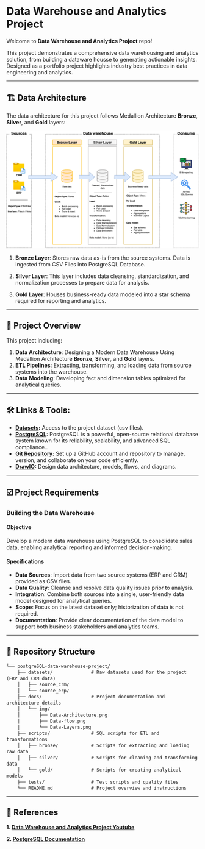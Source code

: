 # Data Warehouse and Analytics Project
Welcome to **Data Warehouse and Analytics Project** repo!

This project demonstrates a comprehensive data warehousing and analytics solution, from building a dataware housse to generating actionable insights. Designed as a portfolio project highlights industry best practices in data engineering and analytics.

---

## 🏗 Data Architecture
The data architecture for this project follows Medallion Architecture **Bronze**, **Silver**, and **Gold** layers:

![Data Architecture](docs/img/Data-Architecture.png)


1. **Bronze Layer**: Stores raw data as-is from the source systems. Data is ingested from CSV Files into PostgreSQL Database.   

2. **Silver Layer**: This layer includes data cleansing, standardization, and normalization processes to prepare data for analysis.

3. **Gold Layer**: Houses business-ready data modeled into a star schema required for reporting and analytics.

---

## 📖 Project Overview

This project including:
1. **Data Architecture**: Designing a Modern Data Warehouse Using Medallion Architecture **Bronze**, **Silver**, and **Gold** layers.
2. **ETL Pipelines**: Extracting, transforming, and loading data from source systems into the warehouse.
3. **Data Modeling**: Developing fact and dimension tables optimized for analytical queries.

---
## 🛠 Links & Tools:
- **[Datasets](datasets):** Access to the project dataset (csv files).
- **[PostgreSQL](https://www.postgresql.org/download/):** PostgreSQL is a powerful, open-source relational database system known for its reliability, scalability, and advanced SQL compliance..
- **[Git Repository](https://github.com/):** Set up a GitHub account and repository to manage, version, and collaborate on your code efficiently.
- **[DrawIO](https://www.drawio.com/):** Design data architecture, models, flows, and diagrams.

---
## ☑️ Project Requirements

### Building the Data Warehouse

#### Objective
Develop a modern data warehouse using PostgreSQL to consolidate sales data, enabling analytical reporting and informed decision-making.

#### Specifications
- **Data Sources**: Import data from two source systems (ERP and CRM) provided as CSV files.
- **Data Quality**: Cleanse and resolve data quality issues prior to analysis.
- **Integration**: Combine both sources into a single, user-friendly data model designed for analytical queries.
- **Scope**: Focus on the latest dataset only; historization of data is not required.
- **Documentation**: Provide clear documentation of the data model to support both business stakeholders and analytics teams.

---
## 📂 Repository Structure
```
└── postgreSQL-data-warehouse-project/
    ├── datasets/              # Raw datasets used for the project (ERP and CRM data)
    │   ├── source_crm/
    │   └── source_erp/
    ├── docs/                  # Project documentation and architecture details
    │   └── img/
    │       ├── Data-Architecture.png
    │       ├── Data-flow.png
    │       └── Data-Layers.png
    ├── scripts/               # SQL scripts for ETL and transformations
    │   ├── bronze/            # Scripts for extracting and loading raw data
    │   ├── silver/            # Scripts for cleaning and transforming data
    │   └── gold/              # Scripts for creating analytical models
    ├── tests/                 # Test scripts and quality files
    └── README.md              # Project overview and instructions
```
---
## 🔑 References
**1. [Data Warehouse and Analytics Project Youtube](https://youtu.be/9GVqKuTVANE?si=4GdBhf0V2exqMM3v)** 

**2. [PostgreSQL Documentation](https://www.postgresql.org/docs/)** 
